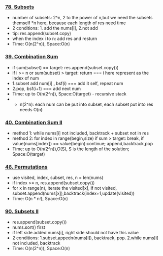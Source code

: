 ### [78. Subsets](https://github.com/liangliang1120/leetcode/blob/main/solutions/78Subsets.py)
- number of subsets: 2^n, 2 to the power of n,but we need the subsets themself *n here, because each length of res need time
- 2 conditions: 1. add the nums[i], 2.not add
- tip: res.append(subset.copy)
- when the index i to n:  add res and resturn
- Time: O(n(2^n)), Space:O(n)

### [39. Combination Sum](https://github.com/liangliang1120/leetcode/blob/main/solutions/39-Combination-Sum.py)
- if sum(subset) == target: res.append(subset.copy())
- if i >= n or sum(subset) > target: return === i here represent as the index of num
- 1.subset add num[i] , bsf(i) === add it self, repeat num
- 2.pop, bsf(i+1) === add next num
- Time: up to O(n(2^n)), Space:O(target) - recursive stack
- - n(2^n): each num can be put into subset, each subset put into res needs O(n)

### [40. Combination Sum II](https://github.com/liangliang1120/leetcode/blob/main/solutions/40-Combination-Sum-II.py)
- method 1: while nums[i] not included, backtrack + subset not in res
- method 2: for index in range(begin,size) if sum > target: break, if value(nums[index]) == value(begin):continue; append,backtrack,pop
- Time: up to O(n(2^n)),O(S), S is the length of the solution; Space:O(target)

### [46. Permutations](https://github.com/liangliang1120/leetcode/blob/main/solutions/46-Permutations.py)
- use visited, index, subset, res, n = len(nums)
- if index >= n, res.append(subset.copy())
- for x in range(n), iterate the visited[x], if not visited, subset.append(nums[x]),backtrack(index+1,update(visited))
- Time: O(n * n!), Space:O(n)

### [90. Subsets II](https://github.com/liangliang1120/leetcode/blob/main/solutions/90-Subsets-II.py)
- res.append(subset.copy())
- nums.sort() first
- if left side added nums[i], right side should not have this value
- 2 conditions: 1.subset.appedn(nums[i]), backtrack, pop. 2.while nums[i] not included, backtrack
- Time: O(n(2^n)), Space:O(n)

### 
